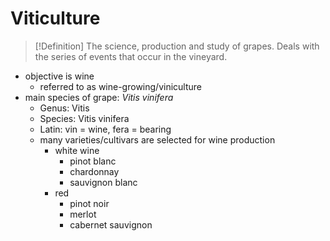 # Viticulture

> [!Definition]
> The science, production and study of grapes. Deals with the series of events that occur in the vineyard.
- objective is wine
	- referred to as wine-growing/viniculture
- main species of grape: *Vitis vinifera*
	- Genus: Vitis
	- Species: Vitis vinifera
	- Latin: vin = wine, fera = bearing
	- many varieties/cultivars are selected for wine production
		- white wine
			- pinot blanc
			- chardonnay
			- sauvignon blanc
		- red
			- pinot noir
			- merlot
			- cabernet sauvignon
